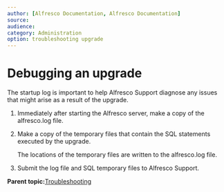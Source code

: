 ```yaml
---
author: [Alfresco Documentation, Alfresco Documentation]
source: 
audience: 
category: Administration
option: troubleshooting upgrade
---
```


# Debugging an upgrade

The startup log is important to help Alfresco Support diagnose any issues that might arise as a result of the upgrade.

1.  Immediately after starting the Alfresco server, make a copy of the alfresco.log file.

2.  Make a copy of the temporary files that contain the SQL statements executed by the upgrade.

    The locations of the temporary files are written to the alfresco.log file.

3.  Submit the log file and SQL temporary files to Alfresco Support.


**Parent topic:**[Troubleshooting](../concepts/ch-troubleshoot.md)

